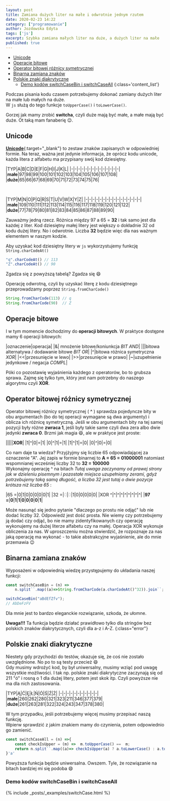 ```yaml
---
layout: post
title: Zamiana dużych liter na małe i odwrotnie jednym rzutem
date: 2020-02-23 14:22
category: ["programowanie"]
author: Jozdowska Edyta
tags: ['js']
excerpt: Szybka zamiana małych liter na duże, a dużych liter na małe
published: true
---
```


- [Unicode](#unicode)
- [Operacje bitowe](#operacje-bitowe)
- [Operator bitowej różnicy symetrycznej](#operator-bitowej-r%c3%b3%c5%bcnicy-symetrycznej)
- [Binarna zamiana znaków](#binarna-zamiana-znak%c3%b3w)
- [Polskie znaki diakrytyczne](#polskie-znaki-diakrytyczne)
  - [Demo kodów switchCaseBin i switchCaseAll](#demo-kod%c3%b3w-switchcasebin-i-switchcaseall)
{:class='content_list'}

Podczas pisania kodu czasem potrzebujemy dokonać zamiany dużych liter na małe lub małych na duże.  
W `js` służą do tego funkcje `toUpperCase()` i `toLowerCase()`. 

Gorzej jak mamy zrobić **switcha**, czyli duże mają być małe, a małe mają być duże. Ot taką mam fanaberię :wink:.  


## Unicode
[**Unicode**](https://pl.wikipedia.org/wiki/Unikod){:target="_blank"} to zestaw znaków zapisanych w odpowiedniej formie. Na teraz, ważna jest jedynie informacja, że oprócz kodu unicode, każda litera z alfabetu ma przypisany swój kod dziesiętny.

|TYP|A|B|C|D|E|F|G|H|I|J|K|L|
|-|-|-|-|-|-|-|-|-|-|-|-|-|-|
|**małe**|97|98|99|100|101|102|103|104|105|106|107|108|
|**duże**|65|66|67|68|69|70|71|72|73|74|75|76|

<br/>

|TYP|M|N|O|P|Q|R|S|T|U|V|W|X|Y|Z|
|-|-|-|-|-|-|-|-|-|-|-|-|-|-|-|-|
|**małe**|109|110|111|112|113|114|115|116|117|118|119|120|121|122|
|**duże**|77|78|79|80|81|82|83|84|85|86|87|88|89|90|  


Zauważmy jedną rzecz. Różnica między 97 a 65 = **32** i tak samo jest dla każdej z liter. Kod dziesiętny małej litery jest większy o dokładnie 32 od kodu dużej litery. No i odwrotnie. Liczba **32** będzie więc dla nas ważnym elementem w naszym kodzie. 

Aby uzyskać kod dziesiętny litery w `js` wykorzystujemy funkcję `String.charCodeAt()`
```js
"q".charCodeAt() // 113 
"Z".charCodeAt() // 90
```
Zgadza się z powyższą tabelą? Zgadza się :smile:

Operację odwrotną, czyli by uzyskać literę z kodu dziesiętnego przeprowadzamy poprzez `String.fromCharCode()`
```js
String.fromCharCode(113) // q
String.fromCharCode(90)  // Z
```

## Operacje bitowe
I w tym momencie dochodzimy do **operacji bitowych**. W praktyce dostępne mamy 6 operacji bitowych:

|oznaczenie|operacja|
|&| mnożenie bitowe/koniunkcja _BIT AND_|
|&#124;|bitowa alternatywa / dodawanie bitowe _BIT OR_|
|^|bitowa różnica symetryczna _XOR_|
|<<|przesunięcie w lewo|
|>>|przesunięcie w prawo|
|~|uzupełnienie jedynkowe / negacja _COMPL_|

Póki co pozostawię wyjaśnienia każdego z operatorów, bo to grubsza sprawa. Zajmę się tylko tym, który jest nam potrzebny do naszego algorytmu czyli **XOR**.

## Operator bitowej różnicy symetrycznej
Operator bitowej różnicy symetrycznej ( **^** ) sprawdza pojedyncze bity w obu argumentach (bo do tej operacji wymagane są dwa argumenty) i oblicza ich różnicę symetryczną. Jeśli w obu argumentach bity na tej samej pozycji były różne **zwraca 1**, jeśli były takie same czyli dwa zera albo dwie jedynki **zwraca 0**. Brzmi jak magia :smile:, ale w praktyce jest proste:

|||||**XOR**|
|1|^|0|=|1|
|0|^|1|=|1|
|1|^|1|=|0|
|0|^|0|=|0|

Co nam daje ta wiedza? Przyjżyjmy się liczbie 65 odpowiadającej za oznaczenie "A".
Jej zapis w formie binarnej to **A = 65 = 01000001** natomiast wspomnianej wcześniej liczby 32 to **32 = 100000**  
Wykonajmy operację ^ na bitach _Tutaj uwaga zaczynamy od prawej strony jak w dzieleniu pisemnym i pozostałe miejsca uzupełniamy zerami, gdyż potrzebujemy taką samą długość, a liczba 32 jest tutaj o dwie pozycje krótsza niż liczba 65_ :

|65 =|0|1|0|0|0|0|0|1|
|32 =|<span style="color:#c5c5c5">0</span>|<span style="color:#c5c5c5">0</span>|1|0|0|0|0|0|
|XOR ^|^|^|^|^|^|^|^|^|
|**97 =**|**0**|**1**|**1**|**0**|**0**|**0**|**0**|**1**|

Może nasunąć się jedno pytanie "dlaczego po prostu nie odjąć" lub nie dodać liczby 32. Odpowiedź jest dość prosta. Nie wiemy czy potrzebujemy ją dodać czy odjąć, bo nie mamy zidentyfikowanych czy operację wykonujemy na dużej literze alfabetu czy na małej. Operacja XOR wykonuje obliczenia za nas. W uproszczeniu można stwierdzić, że rozpoznaje za nas jaką operację ma wykonać - to takie abstrakcyjne wyjaśnienie, ale do mnie przemawia :wink:

## Binarna zamiana znaków
Wyposażeni w odpowiednią wiedzę przystępujemy do układania naszej funkcji:
```js
const switchCaseBin = (n) =>
    n.split``.map((a)=>String.fromCharCode(a.charCodeAt()^32)).join``;

switchCaseBin("aBdEfZfv");
// AbDeFzFV
```
Dla mnie jest to bardzo eleganckie rozwiązanie, szkoda, że ułomne.  

**Uwaga!!!** Ta funkcja będzie działać prawidłowo tylko dla stringów bez polskich znaków diakrytycznych, czyli dla a-z i A-Z.
{:class="error"}


## Polskie znaki diakrytyczne
Niestety gdy przychodzi do testów, okazuje się, że coś nie zostało uwzględnione. No po to są testy przecież :smile:  
Gdy musimy wdrożyć kod, by był uniwersalny, musimy wziąć pod uwagę wszystkie możliwości. I tak np. polskie znaki diakrytyczne zaczynają się od 211 "ó" i rosną o 1 dla dużej litery, potem jest skok itp. Czyli powyższe nie ma dla nich zastosowania.

|TYP|Ą|Ć|Ę|Ł|Ń|Ó|Ś|Ź|Ż|
|-|-|-|-|-|-|-|-|-|-|-|
|**małe**|260|262|280|321|323|211|346|377|379|
|**duże**|261|263|281|322|324|243|347|378|380|

W tym przypadku, jeśli potrzebujemy więcej musimy przepisać naszą funkcję.   
Wpierw sprawdzić z jakim znakiem mamy do czynienia, potem odpowiednio go zamienić. 
```js
const switchCaseAll = (n) =>{    
    const checkIsUpper = (m) =>  m.toUpperCase() ==  m; 
    return n.split``.map((a)=> checkIsUpper(a) ? a.toLowerCase() : a.toUpperCase() ).join``;
}'a'
```
Powyższa funkcja będzie uniwersalna. Owszem. Tyle, że rozwiązanie na bitach bardziej mi się podoba :smile:

### Demo kodów switchCaseBin i switchCaseAll
{% include _posts/_examples/switchCase.html %}

